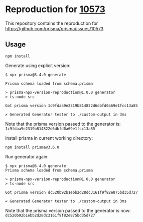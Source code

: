 # Reproduction for [10573](https://github.com/prisma/prisma/issues/10573)

This repository contains the reproduction for https://github.com/prisma/prisma/issues/10573

## Usage

```
npm install
```

Generate using explicit version:

```
$ npx prisma@3.4.0 generate

Prisma schema loaded from schema.prisma

> prisma-npx-version-reproduction@1.0.0 generator
> ts-node src

Got prisma version 1c9fdaa9e2319b814822d6dbfd0a69e1fcc13a85

✔ Generated Generator tester to ./custom-output in 3ms
```

Note that the prisma version passed to the generator is: `1c9fdaa9e2319b814822d6dbfd0a69e1fcc13a85`

Install prisma in current working directory:

```
npm install prisma@3.6.0
```

Run generator again:

```
$ npx prisma@3.4.0 generate
Prisma schema loaded from schema.prisma

> prisma-npx-version-reproduction@1.0.0 generator
> ts-node src

Got prisma version dc520b92b1ebb2d28dc3161f9f82e875bd35d727

✔ Generated Generator tester to ./custom-output in 3ms
```

Note that the prisma version passed to the generator is now: `dc520b92b1ebb2d28dc3161f9f82e875bd35d727`

